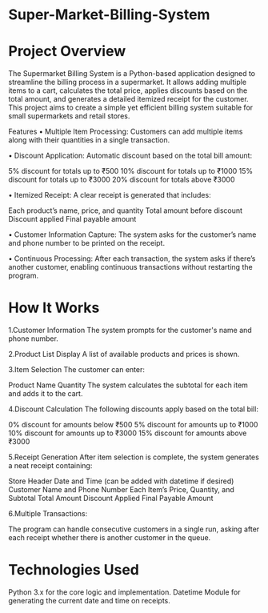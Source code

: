 # Super-Market-Billing-System

# Project Overview
The Supermarket Billing System is a Python-based application designed to streamline the billing process in a supermarket. It allows adding multiple items to a cart, calculates the total price, applies discounts based on the total amount, and generates a detailed itemized receipt for the customer.
This project aims to create a simple yet efficient billing system suitable for small supermarkets and retail stores.

Features
&#8226; Multiple Item Processing:
Customers can add multiple items along with their quantities in a single transaction.

&#8226; Discount Application:
Automatic discount based on the total bill amount:

5% discount for totals up to ₹500
10% discount for totals up to ₹1000
15% discount for totals up to ₹3000
20% discount for totals above ₹3000

&#8226; Itemized Receipt:
A clear receipt is generated that includes:

Each product’s name, price, and quantity
Total amount before discount
Discount applied
Final payable amount

&#8226; Customer Information Capture:
The system asks for the customer’s name and phone number to be printed on the receipt.

&#8226; Continuous Processing:
After each transaction, the system asks if there’s another customer, enabling continuous transactions without restarting the program.

 # How It Works
1.Customer Information
The system prompts for the customer's name and phone number.

2.Product List Display
A list of available products and prices is shown.

3.Item Selection
The customer can enter:

Product Name
Quantity
The system calculates the subtotal for each item and adds it to the cart.

4.Discount Calculation
The following discounts apply based on the total bill:

0% discount for amounts below ₹500
5% discount for amounts up to ₹1000
10% discount for amounts up to ₹3000
15% discount for amounts above ₹3000

5.Receipt Generation
After item selection is complete, the system generates a neat receipt containing:

Store Header
Date and Time (can be added with datetime if desired)
Customer Name and Phone Number
Each Item’s Price, Quantity, and Subtotal
Total Amount
Discount Applied
Final Payable Amount

6.Multiple Transactions:

The program can handle consecutive customers in a single run, asking after each receipt whether there is another customer in the queue.

# Technologies Used
Python 3.x for the core logic and implementation.
Datetime Module for generating the current date and time on receipts.
